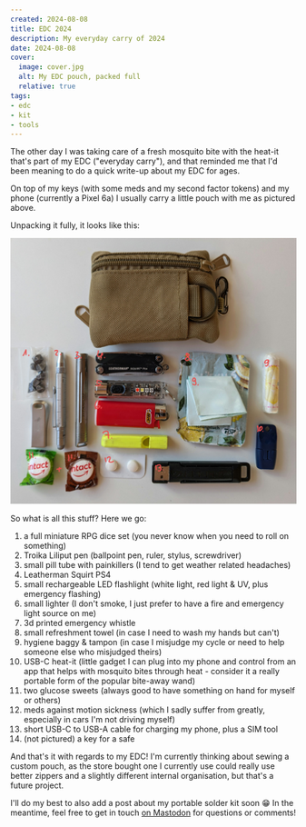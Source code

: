 ```yaml
---
created: 2024-08-08
title: EDC 2024
description: My everyday carry of 2024
date: 2024-08-08
cover:
  image: cover.jpg
  alt: My EDC pouch, packed full
  relative: true
tags: 
- edc
- kit
- tools
---
```


The other day I was taking care of a fresh mosquito bite with the heat-it that's part of my EDC ("everyday carry"), and that reminded me that I'd been meaning to do a quick write-up about my EDC for ages. 

On top of my keys (with some meds and my second factor tokens) and my phone (currently a Pixel 6a) I usually carry a little pouch with me as pictured above.

Unpacking it fully, it looks like this: 

![Picture of the now empty pouch and its contents as described below](edc2024_annotated.jpg)

So what is all this stuff? Here we go:

1. a full miniature RPG dice set (you never know when you need to roll on something) 
2. Troika Liliput pen (ballpoint pen, ruler, stylus, screwdriver)
3. small pill tube with painkillers (I tend to get weather related headaches)
4. Leatherman Squirt PS4
5. small rechargeable LED flashlight (white light, red light & UV, plus emergency flashing)
6. small lighter (I don't smoke, I just prefer to have a fire and emergency light source on me)
7. 3d printed emergency whistle
8. small refreshment towel (in case I need to wash my hands but can't)
9. hygiene baggy & tampon (in case I misjudge my cycle or need to help someone else who misjudged theirs) 
10. USB-C heat-it (little gadget I can plug into my phone and control from an app that helps with mosquito bites through heat - consider it a really portable form of the popular bite-away wand)
11. two glucose sweets (always good to have something on hand for myself or others)
12. meds against motion sickness (which I sadly suffer from greatly, especially in cars I'm not driving myself)
13. short USB-C to USB-A cable for charging my phone, plus a SIM tool
14. (not pictured) a key for a safe

And that's it with regards to my EDC! I'm currently thinking about sewing a custom pouch, as the store bought one I currently use could really use better zippers and a slightly different internal organisation, but that's a future project.

I'll do my best to also add a post about my portable solder kit soon 😁 In the meantime, feel free to get in touch [on Mastodon](https://chaos.social/@foosel) for questions or comments!